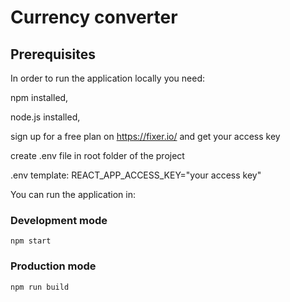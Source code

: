 # Currency converter

## Prerequisites

In order to run the application locally you need:

   npm installed,
   
   node.js installed,
   
   sign up for a free plan on https://fixer.io/ and get your access key
   
   create .env file in root folder of the project

   .env template:
       REACT_APP_ACCESS_KEY="your access key"


You can run the application in:

### Development mode

    npm start

### Production mode

    npm run build
